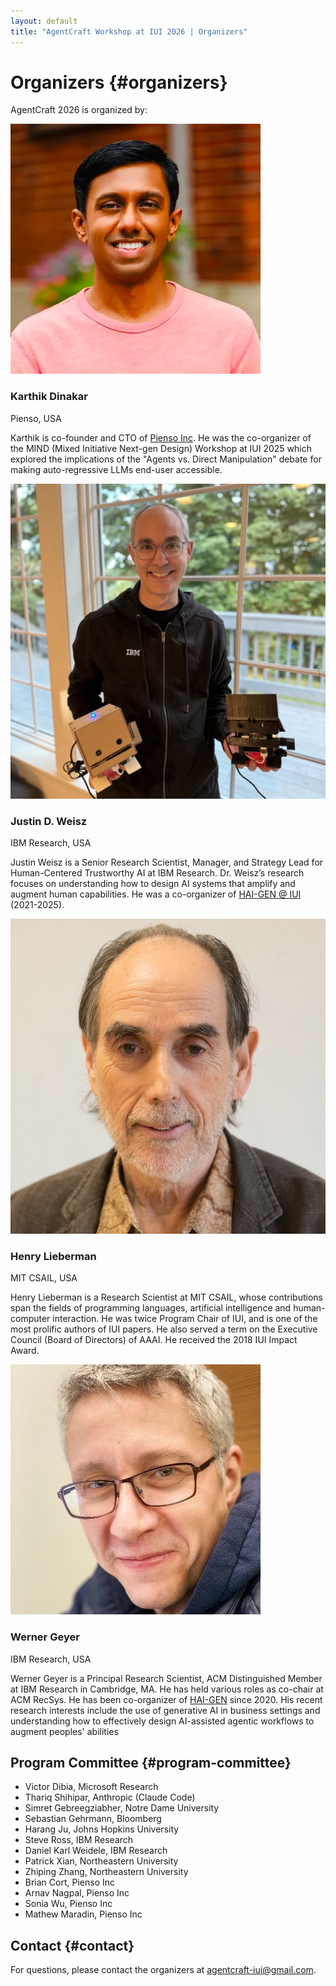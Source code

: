 ```yaml
---
layout: default
title: "AgentCraft Workshop at IUI 2026 | Organizers"
---
```


# Organizers {#organizers}

AgentCraft 2026 is organized by:

<div class="card">
    <div class="headshot">
        <div>
            <img src="assets/img/karthik.png"/>
        </div>
        <div>
            <h3>Karthik Dinakar</h3>
            <p>Pienso, USA</p>
            <p>
                <a href="https://cyber.harvard.edu/people/karthik-dinakar-0"><i class="fa-solid fa-lg fa-house"></i></a>
                <a href="https://www.linkedin.com/in/karthikdinakar/"><i class="fa-brands fa-lg fa-square-linkedin"></i></a>
            </p>
        </div>
    </div>
    <p>Karthik is co-founder and CTO of <a href="http://pienso.com">Pienso Inc</a>. He was the co-organizer of the MIND (Mixed Initiative Next-gen Design) Workshop at IUI 2025 which explored the implications of the "Agents vs. Direct Manipulation" debate for making auto-regressive LLMs end-user accessible.</p>
</div>

<div class="card">
    <div class="headshot">
        <div>
            <img src="assets/img/justin.jpg"/>
        </div>
        <div>
            <h3>Justin D. Weisz</h3>
            <p>IBM Research, USA</p>
            <p>
                <a href="https://research.ibm.com/people/justin-weisz"><i class="fa-solid fa-lg fa-house"></i></a>
                <a href="https://hci.social/@jweisz"><i class="fa-brands fa-lg fa-mastodon"></i></a>
                <a href="https://www.linkedin.com/in/jweisz3/"><i class="fa-brands fa-lg fa-square-linkedin"></i></a>
                <a href="https://medium.com/human-centered-ai"><i class="fa-solid fa-lg fa-blog"></i></a>
            </p>
        </div>
    </div>
    <p>Justin Weisz is a Senior Research Scientist, Manager, and Strategy Lead for Human-Centered Trustworthy AI at IBM Research. Dr. Weisz’s research focuses on understanding how to design AI systems that amplify and augment human capabilities. He was a co-organizer of <a href="https://hai-gen.github.io">HAI-GEN @ IUI</a> (2021-2025).</p>
</div>

<div class="card">
    <div class="headshot">
        <div>
            <img src="assets/img/henry.jpg"/>
        </div>
        <div>
            <h3>Henry Lieberman</h3>
            <p>MIT CSAIL, USA</p>
            <p>
                <a href="https://web.media.mit.edu/~lieber/"><i class="fa-solid fa-lg fa-house"></i></a>
                <a href="https://www.linkedin.com/in/henry-lieberman/"><i class="fa-brands fa-lg fa-square-linkedin"></i></a>
            </p>
        </div>
    </div>
    <p>Henry Lieberman is a Research Scientist at MIT CSAIL, whose contributions span the fields of programming languages, artificial intelligence and human-computer interaction. He was twice Program Chair of IUI, and is one of the most prolific authors of IUI papers. He also served a term on the Executive Council (Board of Directors) of AAAI. He received the 2018 IUI Impact Award.</p>
</div>

<div class="card">
    <div class="headshot">
        <div>
            <img src="assets/img/werner.jpg"/>
        </div>
        <div>
            <h3>Werner Geyer</h3>
            <p>IBM Research, USA</p>
            <p>
                <a href="https://research.ibm.com/people/werner-geyer"><i class="fa-solid fa-lg fa-house"></i></a>
                <a href="https://twitter.com/wernergeyer"><i class="fa-brands fa-lg fa-square-x-twitter"></i></a>
                <a href="https://www.linkedin.com/in/wernergeyer"><i class="fa-brands fa-lg fa-square-linkedin"></i></a>
            </p>
        </div>
    </div>
    <p>Werner Geyer is a Principal Research Scientist, ACM Distinguished Member at IBM Research in Cambridge, MA. He has held various roles as co-chair at ACM RecSys. He has been co-organizer of <a href="https://hai-gen.github.io">HAI-GEN</a> since 2020. His recent research interests include the use of generative AI in business settings and understanding how to effectively design AI-assisted agentic workflows to augment peoples' abilities</p>
</div>

## Program Committee {#program-committee}

- Victor Dibia, Microsoft Research
- Thariq Shihipar, Anthropic (Claude Code)
- Simret Gebreegziabher, Notre Dame University
- Sebastian Gehrmann, Bloomberg
- Harang Ju, Johns Hopkins University
- Steve Ross, IBM Research
- Daniel Karl Weidele, IBM Research
- Patrick Xian, Northeastern University
- Zhiping Zhang, Northeastern University
- Brian Cort, Pienso Inc
- Arnav Nagpal, Pienso Inc
- Sonia Wu, Pienso Inc
- Mathew Maradin, Pienso Inc

## Contact {#contact}

For questions, please contact the organizers at [agentcraft-iui@gmail.com](mailto:agentcraft-iui@gmail.com).

